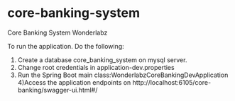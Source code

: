 # core-banking-system
Core Banking System Wonderlabz

To run the application. Do the following:

1) Create a database core_banking_system on mysql server.
2) Change root credentials in application-dev.properties
3) Run the Spring Boot main class:WonderlabzCoreBankingDevApplication
4)Access the application endpoints  on http://localhost:6105/core-banking/swagger-ui.html#/
